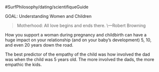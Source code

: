 #SurfPhilosophy/dating/scientifiqueGuide

GOAL: Understanding Women and Children

> Motherhood: All love begins and ends there.
> \—Robert Browning


How you support a woman during pregnancy and childbirth can have a huge impact on your relationship (and on your baby’s development) 5, 10, and even 20 years down the road. 


The best predictor of the empathy of the child was how involved the dad was when the child was 5 years old. The more involved the dads, the more empathic the kids.

